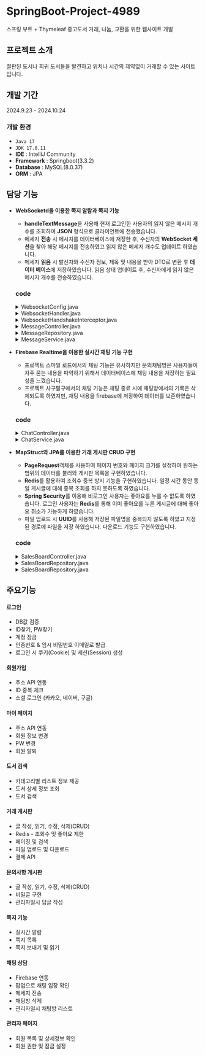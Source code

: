# SpringBoot-Project-4989 
스프링 부트 + Thymeleaf 중고도서 거래, 나눔, 교환을 위한 웹사이트 개발

## 프로젝트 소개
절판된 도서나 희귀 도서들을 발견하고 위치나 시간의 제약없이 거래할 수 있는 사이트입니다.

## 개발 기간 
2024.9.23 - 2024.10.24

### 개발 환경
- `Java 17`
- `JDK 17.0.11`
- **IDE** : IntelliJ Community
- **Framework** : Springboot(3.3.2)
- **Database** : MySQL(8.0.37)
- **ORM** : JPA

## 담당 기능
- **WebSocketd을 이용한 쪽지 알람과 쪽지 기능**
    - **handleTextMessage**을 사용해 현재 로그인한 사용자의 읽지 않은 메시지 개수를 조회하여 **JSON** 형식으로 클라이언트에 전송했습니다.
    - 메세지 **전송** 시  메시지를 데이터베이스에 저장한 후, 수신자의 **WebSocket 세션**을 찾아 해당 메시지를 전송하였고 읽지 않은 메세지 개수도 업데이트 하였습니다.
    - 메세지 **읽음** 시 발신자와 수신자 정보, 제목 및 내용을 받아 DTO로 변환 후 **데이터 베이스**에 저장하였습니다. 읽음 상태 업데이트 후, 수신자에게 읽지 않은 메시지 개수를 전송하였습니다.

     ### code
    <details>
    <summary>WebsocketConfig.java</summary>

    @Configuration
    @EnableWebSocket
    public class WebsocketConfig implements WebSocketConfigurer {
    
        // 웹소켓 메세지를 처리하는 핸들러 선언, 의존성 주입
        private final WebsocketHandler websocketHandler;
    
        // 생성자를 통해 WebSocketMessageHandler 인스턴스를 주입받음
        public WebsocketConfig(WebsocketHandler websocketHandler) {
            this.websocketHandler = websocketHandler;
        }
    
        @Override
        public void registerWebSocketHandlers(WebSocketHandlerRegistry registry) {
            registry.addHandler(websocketHandler, "/test")
                    .addInterceptors(new WebsocketHandshakeInterceptor()) // HttpSession 기반 인증 정보 전달
                    .setAllowedOrigins("http://localhost:8083");
        }
    }
    </details>

    <details>
    <summary>WebsocketHandler.java</summary>

    @Component
    public class WebsocketHandler extends TextWebSocketHandler {
    
        @Autowired
        MessageRepository messageRepository;
        @Autowired
        MessageService messageService;
        @Autowired
        MessageMapper messageMapper;
        @Autowired
        MemberService memberService;
    
    
        // 쪽지 접속자 정보를 저장하기 위한 Map
        public static final ConcurrentHashMap<String, WebSocketSession> CLIENTS
                = new ConcurrentHashMap<String, WebSocketSession>();
    
        // 클라이 언트가 접속했을때
        @Override
        public void afterConnectionEstablished(WebSocketSession session) throws Exception {
            String userId = (String) session.getAttributes().get("userId");
            CLIENTS.put(userId, session);
    
            super.afterConnectionEstablished(session);
        }
    
        // 메세지가 도착했을때 해야할 일들을 정의하는 메소드
        @Override
        protected void handleTextMessage(WebSocketSession session, TextMessage message) throws Exception {
            String payload = message.getPayload();
    
            JSONObject jsonMessage = new JSONObject(payload);
            String action = jsonMessage.getString("action"); // 액션 가져오기
    
            // action이 read일때
            if("read".equals(action)){
                System.out.println("메세지 읽음!!!");
    
                Long msIdx = jsonMessage.getLong("msIdx");
                String receiverNick = jsonMessage.getString("receiverNick"); // 받는 사람
    
                // 읽음 상태 업데이트
                markMessagesAsRead(msIdx, receiverNick);
                // 읽음 상태 업데이트 후 JSON 형식으로 메시지 전송
                JSONObject jsonObject = new JSONObject();
                jsonObject.put("message", "메시지가 읽혔습니다: " + msIdx);
                session.sendMessage(new TextMessage(jsonObject.toString()));
    
                // 읽지 않은 쪽지 개수 조회
                long unreadCount = countReadStatus(receiverNick);
                JSONObject jsonResponse = new JSONObject();
                jsonResponse.put("unreadCount", unreadCount);
    
                // 수신자에게 읽지 않은 쪽지 개수 업데이트 전송
                WebSocketSession receiverSession = CLIENTS.get(receiverNick);
    
                if (receiverSession != null && receiverSession.isOpen()) {
                    receiverSession.sendMessage(new TextMessage(jsonResponse.toString()));
                }
    
            } else if("send".equals(action)){
       
                String senderNick = (String) session.getAttributes().get("userId"); // ID 보낸 사람 현재 세션의 사용자
                String receiverNick = jsonMessage.getString("receiverNick"); // 받는 사람
                String title = jsonMessage.getString("title"); // 받는 사람
                String content = jsonMessage.getString("content"); // 받는 사람
    
                // DTO에 데이터를 설정
                MessageDTO messageDTO = new MessageDTO();
                messageDTO.setSender(senderNick);
                messageDTO.setReceiver(receiverNick);
                messageDTO.setTitle(title);
                messageDTO.setContent(content);
    
                // DB에 저장
                messageRepository.save(messageMapper.toEntity(messageDTO));
    
                TextMessage responseMessage = new TextMessage("From " + senderNick + ": " + payload);
    
                // 수신자의 세션을 찾고 메시지 전송
                WebSocketSession receiverSession = CLIENTS.get(receiverNick);
    
                if (receiverSession != null && receiverSession.isOpen()) {
                    // 읽지 않은 쪽지 개수 조회
                    long unreadCount = countReadStatus(receiverNick);
                    // JSON 형식으로 메시지 생성
                    JSONObject jsonResponse = new JSONObject();
                    jsonResponse.put("unreadCount", unreadCount);
    
                    // 클라이언트에게 알림 메시지 전송
                    receiverSession.sendMessage(new TextMessage(jsonResponse.toString()));
    
    //                System.out.println("세션 목록: " + CLIENTS.keySet()); // 현재 저장된 세션 ID 목록
    
                } else {
    //                System.out.println("전송 실패: " + receiverNick);
                }
            } else {
    
                String loginId = (String) session.getAttributes().get("userId"); // 현재 로그인 한 아이디
                String loginNick = memberService.findNickById(loginId);
    
                // 로그인된 아이디를 통해 세션을 찾기
                WebSocketSession messageCountSession = CLIENTS.get(loginId);
    
                if (messageCountSession != null && messageCountSession.isOpen()) {
                    // 읽지 않은 쪽지 개수 조회
                    long unreadCount = countReadStatus(loginNick);
                    // JSON 형식으로 메시지 생성
                    JSONObject jsonResponse = new JSONObject();
                    jsonResponse.put("unreadCount", unreadCount);
    
                    // 클라이언트에게 알림 메시지 전송
                    messageCountSession.sendMessage(new TextMessage(jsonResponse.toString()));
                }
            }
        }
    
        // 안읽은 메시지 갯수 
        public Long countReadStatus(String receiver) {
            return messageRepository.countByReceiverAndReadstatusAndViewstatus(receiver, 0,1);
        }
    
        // 메세지 읽음 처리
        public void markMessagesAsRead(Long msidx, String receiver) throws Exception {
            messageService.updateReadStatus(msidx);
    
            Long unreadCount = countReadStatus(receiver);
            WebSocketSession receiverSession = CLIENTS.get(receiver);
            if (receiverSession != null && receiverSession.isOpen()) {
                JSONObject jsonResponse = new JSONObject();
                jsonResponse.put("unreadCount", unreadCount);
                receiverSession.sendMessage(new TextMessage(jsonResponse.toString()));
            }
        }
    
        // 연결이 끊어지면 실행되는 메소드 !!!!!!!!!!!!!!
        @Override
        public void afterConnectionClosed(WebSocketSession session, CloseStatus status) throws Exception {
            String userId = (String) session.getAttributes().get("userId");
            CLIENTS.remove(userId); // userId를 기준으로 세션 제거
            super.afterConnectionClosed(session, status);
        }
    }
    </details>

    <details>
    <summary>WebsocketHandshakeInterceptor.java</summary>

        public class WebsocketHandshakeInterceptor implements HandshakeInterceptor {
            @Override
            public boolean beforeHandshake(ServerHttpRequest request, ServerHttpResponse response, WebSocketHandler wsHandler, Map<String, Object> attributes) throws Exception {
    
                // 사용자 정보 가져오기
                Authentication authentication = SecurityContextHolder.getContext().getAuthentication();
        
                if (authentication != null && !(authentication instanceof AnonymousAuthenticationToken) && authentication.isAuthenticated()) {
                    // 인증된 사용자면 userId 속성에 추가
                    String userId = authentication.getName();
                    attributes.put("userId", userId);
                    return true; // WebSocket 연결 허용
                } else {
                    // 인증되지 않은 사용자면 WebSocket 연결 차단
                    return false; // WebSocket 연결 차단
                }
            }
        }
    </details>
    
    <details>
    <summary>MessageController.java</summary>

        @Controller
        @RequestMapping("/messages")
        @RequiredArgsConstructor
        public class MessageController {
            @Autowired
            private MessageService messageService;
            @Autowired
            MemberService memberService;
        
            // 쪽지 보낼 폼
            @GetMapping("/form")
            public String form(Model model, String receiver) {
        
                String sId = SecurityContextHolder.getContext().getAuthentication().getName();
                String nick = memberService.findNickById(sId);
                model.addAttribute("loginNick", nick);
        
                model.addAttribute("receiver", receiver);
        
        
                return "member/MessageForm";
            }
        
            // 쪽지 읽기
            @GetMapping("/view")
            public String view(Model model, Long msidx) {
        
                // 쪽지 상세보기
                String sId = SecurityContextHolder.getContext().getAuthentication().getName();
                String nick = memberService.findNickById(sId);
                model.addAttribute("loginNick", nick);
                
                model.addAttribute("messages", messageService.getMessageByIdx(msidx));
        
                return "member/MessageView";
            }
        
            // 보낸 쪽지 읽기
            @GetMapping("/sendview")
            public String sendview(Model model, Long msidx) {
        
                // 쪽지 상세보기
                String sId = SecurityContextHolder.getContext().getAuthentication().getName();
                String nick = memberService.findNickById(sId);
                model.addAttribute("loginNick", nick);
        
                model.addAttribute("messages", messageService.getMessageByIdx(msidx));
        
                return "member/MessageSendView";
            }
        
            // 받은 쪽지함
            @GetMapping("/list")
            public String list(Model model,
                               @RequestParam(defaultValue = "1") int page) {
        
                String sId = SecurityContextHolder.getContext().getAuthentication().getName();
                String nick = memberService.findNickById(sId);
        
                if (sId.equals("anonymousUser")) {
                    model.addAttribute("loginNick", "Guest");
                } else {
                    model.addAttribute("loginNick", nick);
                }
        
                Page<MessageDTO> listPage = messageService.messageList(nick, page-1);
                model.addAttribute("messageList", listPage.getContent());
        
                long totalCount = listPage.getTotalElements();
                int totalPage = listPage.getTotalPages();
                int currentGroup = (page - 1) / 5; // 현재 그룹 (0부터 시작)
                int pageSize = listPage.getSize();
        
                model.addAttribute("salesBoards", listPage.getContent());
                model.addAttribute("totalPage", totalPage); // 총 페이지
                model.addAttribute("currentPage", page); // 현재 페이지 추가
                model.addAttribute("currentGroup", currentGroup);
                model.addAttribute("totalCount", totalCount);
                model.addAttribute("pageSize", pageSize);
        
                Long count = messageService.countReadStatus(nick);
                model.addAttribute("count", count);
                System.out.println(count);
        
                return "member/MessageList";
            }
            // 보낸 쪽지함
            @GetMapping("/sentlist")
            public String sentlist(Model model,
                               @RequestParam(defaultValue = "1") int page) {
        
                String sId = SecurityContextHolder.getContext().getAuthentication().getName();
                String nick = memberService.findNickById(sId);
                model.addAttribute("loginNick", nick);
        
                Page<MessageDTO> listPage = messageService.messagesentList(nick, page-1);
                model.addAttribute("messageList", listPage.getContent());
        
                long totalCount = listPage.getTotalElements();
                int totalPage = listPage.getTotalPages();
                int currentGroup = (page - 1) / 5; // 현재 그룹 (0부터 시작)
                int pageSize = listPage.getSize();
        
                model.addAttribute("salesBoards", listPage.getContent());
                model.addAttribute("totalPage", totalPage); // 총 페이지
                model.addAttribute("currentPage", page); // 현재 페이지 추가
                model.addAttribute("currentGroup", currentGroup);
                model.addAttribute("totalCount", totalCount);
                model.addAttribute("pageSize", pageSize);
        
                Long count = messageService.countReadStatus(nick);
                model.addAttribute("count", count);
                System.out.println(count);
        
                return "member/MessageSentList";
            }
        
            // 쪽지 도착시 리스트 reload
            @GetMapping("/relist")
            public String relist(Model model,
                               @RequestParam(defaultValue = "1") int page) {
        
                String sId = SecurityContextHolder.getContext().getAuthentication().getName();
                String nick = memberService.findNickById(sId);
        
                if (sId.equals("anonymousUser")) {
                    model.addAttribute("loginNick", "Guest");
                } else {
                    model.addAttribute("loginNick", nick);
                }
        
                Page<MessageDTO> listPage = messageService.messageList(nick, page-1);
                model.addAttribute("messageList", listPage.getContent());
        
                long totalCount = listPage.getTotalElements();
                int totalPage = listPage.getTotalPages();
                int currentGroup = (page - 1) / 5; // 현재 그룹 (0부터 시작)
                int pageSize = listPage.getSize();
        
                model.addAttribute("salesBoards", listPage.getContent());
                model.addAttribute("totalPage", totalPage); // 총 페이지
                model.addAttribute("currentPage", page); // 현재 페이지 추가
                model.addAttribute("currentGroup", currentGroup);
                model.addAttribute("totalCount", totalCount);
                model.addAttribute("pageSize", pageSize);
        
                Long count = messageService.countReadStatus(nick);
                model.addAttribute("count", count);
                System.out.println(count);
        
                return "member/MessageList :: #messageListTable";
            }
        
            // 받은 메세지 list에서 삭제
            @DeleteMapping("/delete")
            public ResponseEntity<Void> deleteMessages(@RequestBody List<Long> msidxList){
                messageService.hideMessages(msidxList);
                return ResponseEntity.status(HttpStatus.NO_CONTENT).build();
            }
            // 보낸 메세지 list에서 삭제
            @DeleteMapping("/senddelete")
            public ResponseEntity<Void> senddeleteMessages(@RequestBody List<Long> msidxList){
                messageService.sendHideMessages(msidxList);
                return ResponseEntity.status(HttpStatus.NO_CONTENT).build();
            }
        
            // 회원 확인
            @GetMapping("/checkNick")
            public boolean checkNickExist(@RequestParam String nick) {
        
                return messageService.isNickExist(nick);
            }
        
        }
    </details>

    <details>
    <summary>MessageRepository.java</summary>

        @Repository
        public interface MessageRepository extends JpaRepository<Message, Long> {
            // 받은 쪽지
            Page<Message> findByReceiverContainingAndViewstatus(String receiver, int viewstatus, Pageable pageable);
        
            // 보낸 쪽지
            Page<Message> findBySenderContainingAndSendviewstatus(String sender, int sendviewstatus, Pageable pageable);
        
            // 내게 쓴 쪽지 리스트
            @Query("SELECT m FROM MESSAGE m WHERE (m.receiver LIKE %:receiver% OR m.sender = m.receiver) AND m.receiver LIKE %:receiver%")
            Page<Message> findByReceiverOrSender(String receiver, Pageable pageable);
            
            // 안읽은 쪽지 카운트
            long countByReceiverAndReadstatusAndViewstatus(String receiver, int readstatus, int viewstatus);
        
            // 쪽지 읽음으로 표시
            @Modifying
            @Query(value = "update MESSAGE set readstatus = 1 where msidx=:msidx", nativeQuery = true)
            int updateReadstatus(@Param("msidx") Long msidx);
        
            // 받은쪽지 list에서 삭제
            @Modifying
            @Query(value = "update MESSAGE set viewstatus = 0 where msidx=:msidx", nativeQuery = true)
            int updateViewstatus(@Param("msidx") Long msidx);
        
            // 보낸 쪽지 list에서 삭제
            @Modifying
            @Query(value = "update MESSAGE set sendviewstatus = 0 where msidx=:msidx", nativeQuery = true)
            int updateSendViewstatus(@Param("msidx") Long msidx);
        
        }
    </details>

    <details>
    <summary>MessageService.java</summary>

        @Slf4j
        @Service
        @Transactional
        public class MessageService{
        
            @Autowired
            MessageRepository messageRepository;
            @Autowired
            MessageMapper messageMapper;
            @Autowired
            UserRepository userRepository;
        
        
            // 보낸 쪽지 리스트
            public Page<MessageDTO> messageList(String receiver, int page){
                Pageable pageable = PageRequest.of(page, 10, Sort.by(Sort.Direction.DESC, "msidx"));
                Page<Message> messagePage = messageRepository.findByReceiverContainingAndViewstatus(receiver, 1, pageable);
        
        
                List<MessageDTO> dtomessage = messageMapper.toDtoList(messagePage.getContent());
        
                return new PageImpl<>(dtomessage, messagePage.getPageable(), messagePage.getTotalElements());
            }
        
            // 받은 쪽지 리스트
            public Page<MessageDTO> messagesentList(String sender, int page){
                Pageable pageable = PageRequest.of(page, 10, Sort.by(Sort.Direction.DESC, "msidx"));
                Page<Message> messagePage = messageRepository.findBySenderContainingAndSendviewstatus(sender, 1, pageable);
        
                List<MessageDTO> dtomessage = messageMapper.toDtoList(messagePage.getContent());
        
                return new PageImpl<>(dtomessage, messagePage.getPageable(), messagePage.getTotalElements());
            }
        
            // 쪽지 상세 보기
            public MessageDTO getMessageByIdx(Long msidx){
                Message message = messageRepository.findById(msidx).get();
        
                return messageMapper.toDto(message);
            }
        
            // 안읽은 쪽지 카운트
            public Long countReadStatus(String receiver){
                return messageRepository.countByReceiverAndReadstatusAndViewstatus(receiver, 1, 0);
            }
        
            // 읽음 쪽지 표시
            public void updateReadStatus(Long msidx){
                messageRepository.updateReadstatus(msidx);
            }
        
            // 받은 메세지 리스트에서 숨기기
            public void hideMessages(List<Long> msidxList) {
                for (Long msidx : msidxList) {
                    messageRepository.updateViewstatus(msidx);
                }
            }
        
            // 보낸 메세지 리스트에서 숨기기
            public void sendHideMessages(List<Long> msidxList) {
                for (Long msidx : msidxList) {
                    messageRepository.updateSendViewstatus(msidx);
                }
            }
        
            // 존재하는 회원 유무
            public boolean isNickExist(String nick) {
                return userRepository.existsByNick(nick);
            }
        
        
        }
    </details>
    
    
- **Firebase Realtime을 이용한 실시간 채팅 기능 구현**
    - 프로젝트 스마일 로드에서의 채팅 기능은 유사하지만 문의채팅방은 사용자들이 자주 묻는 내용을 파악하기 위해서 데이터베이스에 채팅 내용을 저장하는 필요성을 느꼈습니다.
    - 프로젝트 사구팔구에서의 채팅 기능은 채팅 종료 시에 채팅방에서의 기록은 삭제되도록 하였지만, 채팅 내용을 firebase에 저장하여 데이터를 보존하였습니다.
 
     ### code
    <details>
    <summary>ChatController.java</summary>

        @Controller
        @RequestMapping("/chat")
        @RequiredArgsConstructor
        public class ChatController {
        
            @Autowired
            private ChatService chatService;
        
            @Autowired
            MemberService memberService;
        
            // 채팅방 전 확인 팝업
            @RequestMapping("/chatPopup")
            public String chatPopup(Model model) {
                String sId = SecurityContextHolder.getContext().getAuthentication().getName();
                String nick = memberService.findNickById(sId);
        
                model.addAttribute("loginNick", nick);
        
                return "member/chatPopup";
            }
        
            @RequestMapping("/chatRoom")
            public CompletableFuture<Object> chatRoom(HttpServletRequest request, Model model)
            {
                String sId = SecurityContextHolder.getContext().getAuthentication().getName();
                String loginNick = memberService.findNickById(sId);
                String chatRoomId = request.getParameter("chatRoomId");
        
                model.addAttribute("loginNick", loginNick);
                model.addAttribute("chatRoomId", chatRoomId);
        
                return chatService.getMessagesByChatRoomId(chatRoomId)
                        .thenApply(messages -> {
                            model.addAttribute("messages", messages);
                            return "member/chatRoom";
                        });
            }
        
            // 메세지 보내는 기능
            @PostMapping("/send")
            public ResponseEntity<ChatDTO> sendMessage(@RequestBody ChatDTO chatDTO) {
                chatService.sendMessage(chatDTO);
                return ResponseEntity.ok(chatDTO);
            }
        
            @RequestMapping("/chatRoomList")
            public CompletableFuture<String> chatRoomList(Model model) {
                return chatService.getChatRoomList()
                        .thenApply(chatRooms -> {
                            model.addAttribute("chatRooms", chatRooms);
                            return "admin/chatRoomList";
                        });
            }
        
            @DeleteMapping("/deleteChatRoom")
            public ResponseEntity<String> deleteChatRoom(HttpServletRequest request, @RequestParam String chatRoomId) {
                try {
                    System.out.println("채팅방삭제");
                    chatService.updateViewStatus(chatRoomId);
        
                    return ResponseEntity.ok("채팅방이 성공적으로 삭제되었습니다.");
                } catch (Exception e) {
                    return ResponseEntity.status(500).body("채팅방 삭제에 실패했습니다: " + e.getMessage());
                }
            }
        }
    </details>


    <details>
    <summary>ChatService.java</summary>

        @Service
        public class ChatService {
        	
        	@Autowired
        	private final DatabaseReference databaseReference;
        	
        	@Autowired 
            public ChatService(DatabaseReference databaseReference) {
                this.databaseReference = databaseReference;
            }
        
            // 채팅방 목록 가져오기
            public CompletableFuture<List<String>> getChatRoomList() {
                CompletableFuture<List<String>> futureChatRooms = new CompletableFuture<>();
                List<String> chatRooms = new ArrayList<>();
                DatabaseReference chatRoomsRef = databaseReference.child("chatRooms");
        
                chatRoomsRef.addListenerForSingleValueEvent(new ValueEventListener() {
                    @Override
                    public void onDataChange(DataSnapshot dataSnapshot) {
                        List<CompletableFuture<Void>> futures = new ArrayList<>();
        
                        for (DataSnapshot chatRoomSnapshot : dataSnapshot.getChildren()) {
                            String chatRoomId = chatRoomSnapshot.getKey();
        
                            CompletableFuture<Void> checkChatRoomFuture = new CompletableFuture<>();
                            futures.add(checkChatRoomFuture);
        
                            // 각 채팅방의 메시지 조회 (messages 노드 없이 바로 메시지를 탐색)
                            boolean hasViewStatus1 = false;
        
                            // 메시지 중 viewStatus가 1인 메시지가 있는지 확인
                            for (DataSnapshot messageSnapshot : chatRoomSnapshot.getChildren()) {
                                Integer viewStatus = messageSnapshot.child("viewStatus").getValue(Integer.class);
        
                                if (viewStatus != null && viewStatus == 1) {
                                    hasViewStatus1 = true;
                                    break;
                                }
                            }
        
                            // viewStatus가 1인 메시지가 있는 채팅방만 리스트에 추가
                            if (hasViewStatus1) {
                                chatRooms.add(chatRoomId);
                            }
                            checkChatRoomFuture.complete(null);  // 현재 채팅방 체크 완료
                        }
        
                        // 모든 채팅방의 비동기 작업이 완료되면 결과 반환
                        CompletableFuture.allOf(futures.toArray(new CompletableFuture[0])).thenRun(() -> {
                            futureChatRooms.complete(chatRooms);  // 모든 채팅방 체크 완료 시 반환
                        });
                    }
        
                    @Override
                    public void onCancelled(DatabaseError databaseError) {
                        System.err.println("Firebase error: " + databaseError.getMessage());
                        futureChatRooms.completeExceptionally(new RuntimeException("채팅방 리스트를 읽어오던 중 오류 발생"));
                    }
                });
        
                return futureChatRooms;
            }
        
            // 채팅 보내기
            public void sendMessage(ChatDTO chatDTO) {
                String chatRoomId = chatDTO.getChatRoomId();
                DatabaseReference chatRoomRef = databaseReference.child("chatRooms").child(chatRoomId); // Firebase 경로 설정
                
                Map<String, Object> messageMap = new HashMap<>();
                messageMap.put("sender", chatDTO.getSender());
                messageMap.put("message", chatDTO.getMessage());
                messageMap.put("timestamp", chatDTO.getTimestamp());
                messageMap.put("chatRoomId", chatDTO.getChatRoomId());
                messageMap.put("viewStatus", 1);
        
                chatRoomRef.push().setValueAsync(messageMap);
            }
        
            // 채팅방 들어가기
            public CompletableFuture<List<ChatDTO>> getMessagesByChatRoomId(String chatRoomId) {
                CompletableFuture<List<ChatDTO>> futureMessages = new CompletableFuture<>();
                List<ChatDTO> messages = new ArrayList<>();
                DatabaseReference chatRoomRef = databaseReference.child("chatRooms").child(chatRoomId);
        
                chatRoomRef.addListenerForSingleValueEvent(new ValueEventListener() {
                    @Override
                    public void onDataChange(DataSnapshot dataSnapshot) {
                        for (DataSnapshot snapshot : dataSnapshot.getChildren()) {
                            ChatDTO message = snapshot.getValue(ChatDTO.class);
                            messages.add(message);
                        }
                        futureMessages.complete(messages);
                    }
        
                    @Override
                    public void onCancelled(DatabaseError databaseError) {
                        System.err.println("채팅방 메세지를 읽어오던 중 오류 발생 : " + databaseError.getMessage());
                        futureMessages.completeExceptionally(new RuntimeException("채팅방 메세지를 읽어오던 중 오류 발생"));
                    }
                });
        
                return futureMessages;
            }
        
            // 삭제시 채팅방 viewStatus를 0으로 업데이트 ( 리스트에서 안보이게)
            public void updateViewStatus(String chatRoomId) {
                // chatRoomId에 해당하는 메시지의 경로를 찾기 위해 chatRooms의 messages 경로를 사용
                DatabaseReference messagesRef = databaseReference.child("chatRooms").child(chatRoomId);
        
                // 특정 채팅방의 모든 메시지에 대해 viewStatus를 0으로 업데이트
                messagesRef.addListenerForSingleValueEvent(new ValueEventListener() {
                    @Override
                    public void onDataChange(DataSnapshot dataSnapshot) {
                        for (DataSnapshot messageSnapshot : dataSnapshot.getChildren()) {
                            // 각 메시지의 viewStatus를 0으로 설정
                            String messageId = messageSnapshot.getKey();
                            messagesRef.child(messageId).child("viewStatus").setValueAsync(0).addListener(() -> {
                            }, Runnable::run);
                        }
                    }
        
                    @Override
                    public void onCancelled(DatabaseError databaseError) {
                        System.err.println("Failed to read messages: " + databaseError.getMessage());
                    }
                });
            }
        }
    </details>

- **MapStruct와 JPA를 이용한 거래 게시판  CRUD 구현**
    - **PageRequest**객체를 사용하여 페이지 번호와 페이지 크기를 설정하여 원하는 범위의 데이터를 불러와 게시판 목록을 구현하였습니다.
    - **Redis**를 활용하여 조회수 중복 방지 기능을 구현하였습니다. 일정 시간 동안 동일 게시글에 대해 중복 조회를 하지 못하도록 하였습니다.
    - **Spring Security**를 이용해 비로그인 사용자는 좋아요를 누를 수 없도록 하였습니다.  로그인 사용자는 **Redis**를 통해 이미 좋아요를 누른 게시글에 대해 좋아요 취소가 가능하게 하였습니다.
    - 파일 업로드 시 **UUID**를 사용해 저장된 파일명을 중복되지 않도록 하였고 지정된 경로에 파일을 저장 하였습니다. 다운로드 기능도 구현하였습니다.

    ### code
    <details>
    <summary>SalesBoardController.java</summary>

        @Controller
        @RequestMapping("/salesboard")
        @RequiredArgsConstructor
        public class SalesBoardController {
        
            @Autowired
            SalesBoardService salesBoardService;
            @Autowired
            MemberService memberService;
            @Autowired
            ServletContext context;
            @Autowired
            RedisUtil redisUtil;
        
            // 게시판 목록
            @GetMapping
            public String list(Model model,
                               HttpServletRequest request,
                               @RequestParam(defaultValue = "1") int page,
                               @RequestParam(required = false) String searchField,
                               @RequestParam(required = false) String searchWord){
        
                Page<SalesBoardDTO> listPage = salesBoardService.getAllSalesBoards(page -1, searchField, searchWord);
        
                long totalCount = listPage.getTotalElements();
                int totalPage = listPage.getTotalPages();
                int currentGroup = (page - 1) / 5; // 현재 그룹 (0부터 시작)
                int pageSize = listPage.getSize();
        
                model.addAttribute("salesBoards", listPage.getContent());
                model.addAttribute("totalPage", totalPage); // 총 페이지
                model.addAttribute("currentPage", page); // 현재 페이지 추가
                model.addAttribute("currentGroup", currentGroup);
                model.addAttribute("totalCount", totalCount);
                model.addAttribute("pageSize", pageSize);
        
                model.addAttribute("searchField", searchField); // 검색필드
                model.addAttribute("searchWord", searchWord); // 검색어
        
                String sId = SecurityContextHolder.getContext().getAuthentication().getName();
                if (sId.equals("anonymousUser")) {
                    model.addAttribute("loginNick", "Guest");
                    model.addAttribute("liked", false);
                } else {
                    String nick = memberService.findNickById(sId);
                    model.addAttribute("loginNick", nick);
        
                    List<SalesBoardDTO> salesBoards = listPage.getContent();
                    List<Boolean> likedStatusList = new ArrayList<>();
        
                    for (SalesBoardDTO post : salesBoards) {
                        String userId = sId; // 로그인한 사용자 ID
                        boolean liked = redisUtil.getData("likeCount::" + post.getSidx() + "::" + userId) != null;
                        likedStatusList.add(liked);
                    }
                    model.addAttribute("likedList", likedStatusList);
                }
                return "/guest/salesboardlist";
            }
        
            // 글쓰기 폼 이동
            @GetMapping("/write")
            public String createForm(Model model) {
        
                String sId = SecurityContextHolder.getContext().getAuthentication().getName(); // 로그인한 아이디 찾기
                String nick = memberService.findNickById(sId); // 아이디로 닉네임 찾기
                model.addAttribute("nick", nick);
        
                return "member/salesboardwriteform";
            }
        
            // 글쓰기 처리
            @PostMapping("/write")
            public String create(HttpServletRequest request, SalesBoardDTO  salesBoardDTO,  @RequestParam("file") MultipartFile file) throws FileNotFoundException {
        
                if (file != null && !file.isEmpty()) {
                    String oImageName = file.getOriginalFilename();
                    String uploadDir = new File("src/main/resources/static/images").getAbsolutePath(); // 이미지 저장 경로 지정
                    System.out.println(uploadDir);
        
                    File dir = new File(uploadDir);
                    if (!dir.exists()) {
                        dir.mkdir();
                    }
        
                    String sImageName = UUID.randomUUID().toString() + "_" + oImageName;
        
                    File destination = new File(dir, sImageName);
                    try {
                        file.transferTo(destination);
                    } catch (IOException e) {
                        e.printStackTrace();
                        return "redirect:/salesboard/write?status=fail";
                    }
        
                    // 파일이 있을 경우에만 DTO에 이미지 설정
                    salesBoardDTO.setOimage(oImageName);
                    salesBoardDTO.setSimage(sImageName);
                } else {
                    // 파일이 없을 때 처리할 내용 (필요한 경우)
                    System.out.println("No file uploaded.");
                }
        
                // 지역 데이터
                String sido = request.getParameter("sido1");
                String gugun = request.getParameter("gugun1");
                System.out.println(sido);
                System.out.println(gugun);
        
                salesBoardDTO.setRegion(sido + " " + gugun);
                // 가격 데이터 default 값 넣기
                Integer price = (salesBoardDTO.getPrice() == null) ? 0 : salesBoardDTO.getPrice();
                salesBoardDTO.setPrice(price);
        
                salesBoardService.createSalesBoard(salesBoardDTO);
                return "redirect:/salesboard";
            }
            
            // 글 상세보기
            @GetMapping("/detail")
            public String detail(Long sidx, Model model, HttpServletRequest req, HttpServletRequest res) {
                salesBoardService.updateViewCount(sidx, req);
        
                String sId = SecurityContextHolder.getContext().getAuthentication().getName();
                if (sId.equals("anonymousUser")) {
                    model.addAttribute("loginNick", "Guest");
                    model.addAttribute("liked", false);
                } else {
                    String nick = memberService.findNickById(sId);
                    model.addAttribute("loginNick", nick);
        
                    boolean liked = redisUtil.getData("likeCount::" + sidx + "::" + sId) != null;
                    model.addAttribute("liked", liked);
                }
        
                model.addAttribute("salesBoard", salesBoardService.getSalesBoardById(sidx));
        
                return "/guest/salesboarddetail";
            }
        
            // 게시글 삭제 하기
            @GetMapping("/delete")
            public String delete(@RequestParam Long sidx){
                salesBoardService.deletedSalesBored(sidx);
        
                return "redirect:/salesboard";
            }
        
            // 게시글 수정 폼
            @GetMapping("/edit")
            public String editForm(Long sidx, Model model) {
                model.addAttribute("salesBoard", salesBoardService.getSalesBoardById(sidx));
        
                return "member/salesboardeditorform";
            }
        
            // 글쓰기 수정 처리
            @PostMapping("/edit")
            public String edit(HttpServletRequest request, SalesBoardDTO  salesBoardDTO,  @RequestParam("file") MultipartFile file) throws FileNotFoundException {
                
                // 파일 업로드
                if (file != null && !file.isEmpty()) {
                    String oImageName = file.getOriginalFilename();
                    String uploadDir = new File("src/main/resources/static/images").getAbsolutePath(); // 이미지 저장 경로 지정
        
                    File dir = new File(uploadDir);
                    if (!dir.exists()) {
                        dir.mkdir();
                    }
        
                    String sImageName = UUID.randomUUID().toString() + "_" + oImageName;
        
                    File destination = new File(dir, sImageName);
                    try {
                        file.transferTo(destination);
                    } catch (IOException e) {
                        e.printStackTrace();
                        return "redirect:/salesboard/write?status=fail";
                    }
        
                    // 파일이 있을 경우에만 DTO에 이미지 설정
                    salesBoardDTO.setOimage(oImageName);
                    salesBoardDTO.setSimage(sImageName);
                } else {
                    // 파일이 없을 때
                    System.out.println("No file uploaded.");
                }
        
                // 지역 데이터
                String sido = request.getParameter("sido1");
                String gugun = request.getParameter("gugun1");
                salesBoardDTO.setRegion(sido + " " + gugun);
        
                // 가격 데이터 default 값 넣기
                Integer price = (salesBoardDTO.getPrice() == null) ? 0 : salesBoardDTO.getPrice();
                salesBoardDTO.setPrice(price);
        
                salesBoardService.updateSalesBored(salesBoardDTO.getSidx(), salesBoardDTO);
                return "redirect:/salesboard/detail?sidx=" + salesBoardDTO.getSidx();
            }
            
            // 좋아요 기능
            @GetMapping("/like")
            @ResponseBody
            public ResponseEntity<?> like(Long sidx, HttpServletRequest request) {
                String sId = SecurityContextHolder.getContext().getAuthentication().getName();
                if (sId.equals("anonymousUser")) {
                    // 비로그인 사용자일 경우 에러 응답
                    return ResponseEntity.status(HttpStatus.FORBIDDEN).body("로그인 후 좋아요를 눌러주세요.");
                }
                salesBoardService.updateLikeCount(sidx, request);
        
                return ResponseEntity.ok("좋아요가 추가되었습니다.");
            }
        
            // 다운로드
            @GetMapping("/download")
            public ResponseEntity<Object> download(String simage) {
                String path = new File("src/main/resources/static/images").getAbsolutePath() +"/" + simage;
                System.out.println(path);
        
                try {
                    Path filePath = Paths.get(path);
                    Resource resource = new InputStreamResource(Files.newInputStream(filePath)); // 파일 resource 얻기
        
                    File file = new File(path);
        
                    HttpHeaders headers = new HttpHeaders();
                    headers.setContentDisposition(ContentDisposition.builder("attachment").filename(file.getName()).build());  // 다운로드 되거나 로컬에 저장되는 용도로 쓰이는지를 알려주는 헤더
        
                    return new ResponseEntity<Object>(resource, headers, HttpStatus.OK);
                } catch(Exception e) {
                    return new ResponseEntity<Object>(null, HttpStatus.CONFLICT);
                }
            }
        
            // 좋아요 취소
            @PostMapping("/updateDownloadCount")
            public ResponseEntity<Void> updateDownloadCount(@RequestParam("sidx") Long sidx) {
                salesBoardService.updateDownCount(sidx);
                return ResponseEntity.ok().build();
            }
        
        
        
        }
    </details>

    <details>
    <summary>SalesBoardRepository.java</summary>

        @Repository
        public interface SalesBoardRepository extends JpaRepository<SalesBoard, Long> {
        
            @Modifying
            @Query(value = "update SALESBOARD set sview_count=sview_count+1 where sidx=:sidx", nativeQuery = true)
            int viewCount(@Param("sidx") Long sidx); // 조회수 증가
        
            @Modifying
            @Query(value = "update SALESBOARD set slike_count=slike_count+1 where sidx=:sidx", nativeQuery = true)
            int likeCount(@Param("sidx") Long sidx); // 좋아요 증가
        
            @Modifying
            @Query(value = "update SALESBOARD set slike_count=slike_count-1 where sidx=:sidx", nativeQuery = true)
            int unlikeCount(@Param("sidx") Long sidx); // 좋아요 감소
        
            @Modifying
            @Query(value = "update SALESBOARD set sdown_count=sdown_count+1 where sidx=:sidx", nativeQuery = true)
            int downCount(@Param("sidx") Long sidx); // 다운로드 수 증가
        
            Page<SalesBoard> findByTitleContaining(String title, Pageable pageable);
        
            Page<SalesBoard> findByContentContaining(String content, Pageable pageable);
        
            Page<SalesBoard> findByNickContaining(String nick, Pageable pageable);
        
            Page<SalesBoard> findByBooktitleContaining(String booktitle, Pageable pageable);
        
            Page<SalesBoard> findByAuthorContaining(String author, Pageable pageable);
        
            Page<SalesBoard> findByPublisherContaining(String publisher, Pageable pageable);
        }
    </details>

    <details>
    <summary>SalesBoardRepository.java</summary>

        @Service
        @RequiredArgsConstructor
        @Transactional
        public class SalesBoardService {
            @Autowired
            private SalesBoardRepository salesBoardRepository;
            @Autowired
            private SalesBoardMapper salesBoardMapper;
            @Autowired
            private RedisUtil redisUtil;
            
            // 게시글 보기
            public Page<SalesBoardDTO> getAllSalesBoards(int page, String searchField, String searchWord){
                Pageable pageable = PageRequest.of(page, 10, Sort.by(Sort.Direction.DESC, "sidx"));
                Page<SalesBoard> salesBoardPage;
        
                if(searchField != null && searchWord != null && !searchWord.isEmpty())
                {
                    switch (searchField)
                    {
                        case "title":
                            salesBoardPage = salesBoardRepository.findByTitleContaining(searchWord, pageable);
                            break;
                        case "content":
                            salesBoardPage = salesBoardRepository.findByContentContaining(searchWord, pageable);
                            break;
                        case "nick":
                            salesBoardPage = salesBoardRepository.findByNickContaining(searchWord, pageable);
                            break;
                        case "booktitle":
                            salesBoardPage = salesBoardRepository.findByBooktitleContaining(searchWord, pageable);
                            break;
                        case "author":
                            salesBoardPage = salesBoardRepository.findByAuthorContaining(searchWord, pageable);
                            break;
                        case "publisher":
                            salesBoardPage = salesBoardRepository.findByPublisherContaining(searchWord, pageable);
                            break;
                        default:
                            salesBoardPage = salesBoardRepository.findAll(pageable);
                    }
                }else{
                    salesBoardPage = salesBoardRepository.findAll(pageable);
                }
        
                List<SalesBoardDTO> dtoList = salesBoardMapper.toDtoList(salesBoardPage.getContent());
        
                return new PageImpl<>(dtoList, salesBoardPage.getPageable(), salesBoardPage.getTotalElements());
            }
        
            // 게시글 작성하기
            public void createSalesBoard(SalesBoardDTO salesBoardDTO) {
                SalesBoard salesBoard = salesBoardMapper.toEntity(salesBoardDTO);
        
                salesBoardRepository.save(salesBoard);
            }
        
            // 게시글 상세 조회
            public SalesBoardDTO getSalesBoardById(Long sidx) {
                SalesBoard salesBoard = salesBoardRepository.findById(sidx).get();
        
                return salesBoardMapper.toDto(salesBoard);
            }
        
            // 게시글 삭제하기
            public void deletedSalesBored(Long sidx){
                salesBoardRepository.deleteById(sidx);
            }
        
            // 게시글 수정하기
            public void updateSalesBored(Long sidx, SalesBoardDTO salesBoardDTO){
                SalesBoard salesBoard = salesBoardRepository.findById(sidx).get();
                SalesBoardDTO originalDTO = salesBoardMapper.toDto(salesBoard);
        
                originalDTO.setSidx(sidx);
                originalDTO.setNick(salesBoardDTO.getNick());
                originalDTO.setClassification(salesBoardDTO.getClassification());
                originalDTO.setRegion(salesBoardDTO.getRegion());
                originalDTO.setTitle(salesBoardDTO.getTitle());
                originalDTO.setBooktitle(salesBoardDTO.getBooktitle());
                originalDTO.setAuthor(salesBoardDTO.getAuthor());
                originalDTO.setPublisher(salesBoardDTO.getPublisher());
                originalDTO.setPrice(salesBoardDTO.getPrice());
                originalDTO.setContent(salesBoardDTO.getContent());
                originalDTO.setUpdateDate(salesBoardDTO.getCreateDate());
        
                
                //  이미지 파일 변경되었을때만 업데이트 되도록
                if (salesBoardDTO.getOimage() != null && !salesBoardDTO.getOimage().isEmpty()) {
                    originalDTO.setOimage(salesBoardDTO.getOimage());
                }
        
                if (salesBoardDTO.getSimage() != null && !salesBoardDTO.getSimage().isEmpty()) {
                    originalDTO.setSimage(salesBoardDTO.getSimage());
                }
        
                salesBoardRepository.save(salesBoardMapper.toEntity(originalDTO));
            }
        
            // 거래게시판 조회수
            public void updateViewCount(Long sidx, HttpServletRequest req)
            {
                String userId = req.getRemoteAddr(); // IP 주소 가져오기
                String key;
        
                // 사용자의 로그인 상태 확인
                String sId = SecurityContextHolder.getContext().getAuthentication().getName();
                if (sId.equals("anonymousUser")) {
                    // 비로그인 사용자일 경우 IP로 키 생성
                    key = "viewCount::" + sidx + "::" + userId;
                } else {
                    // 로그인 사용자일 경우 ID로 키 생성
                    key = "viewCount::" + sidx + "::" + sId;
                }
        
                // Redis에 데이터가 없을 경우만 조회 수 증가
                if (redisUtil.getData(key) == null) {
                    salesBoardRepository.viewCount(sidx); // 조회 수 증가
        
                    redisUtil.setDataExpire(key, "viewed", 1200); // 유효시간 20분
                }
            }
        
            // 게시글 좋아요
            public void updateLikeCount(Long sidx, HttpServletRequest req)
            {
                String userId = req.getRemoteAddr(); // IP 주소 가져오기
                String key;
        
                // 사용자의 로그인 상태 확인
                String sId = SecurityContextHolder.getContext().getAuthentication().getName();
                if (sId.equals("anonymousUser")) {
                    // 비로그인 사용자일 경우 처리하지 않음 (여기서는 호출되지 않음)
                    return;
                } else {
                    // 로그인 사용자일 경우 ID로 키 생성
                    key = "likeCount::" + sidx + "::" + sId;
                }
        
                // Redis에 데이터가 있는지 확인하여 좋아요 추가 또는 취소
                if (redisUtil.getData(key) == null) {
                    // 좋아요 추가
                    salesBoardRepository.likeCount(sidx); // 좋아요 수 증가
                    redisUtil.setDataExpire(key, "liked", 1200); // 유효시간 20분
                } else {
                    // 좋아요 취소
                    salesBoardRepository.unlikeCount(sidx); // 좋아요 수 감소
                    redisUtil.removeData(key); // Redis에서 제거
                }
            }
        
            // 게시글 좋아요 취소 
            public void updateDownCount(Long sidx)
            {
                salesBoardRepository.downCount(sidx);
            }
        
        }
    </details>

## 주요기능
#### 로그인 
- DB값 검증
- ID찾기, PW찾기
- 계정 잠금
- 인증번호 & 임시 비밀번호 이메일로 발급
- 로그인 시 쿠키(Cookie) 및 세션(Session) 생성

#### 회원가입
- 주소 API 연동
- ID 중복 체크
- 소셜 로그인 (카카오, 네이버, 구글)

#### 마이 페이지
- 주소 API 연동
- 회원 정보 변경
- PW 변경
- 회원 탈퇴

#### 도서 검색
- 카테고리별 리스트 정보 제공
- 도서 상세 정보 조회
- 도서 검색

#### 거래 게시판
- 글 작성, 읽기, 수정, 삭제(CRUD)
- Redis - 조회수 및 좋아요 제한
- 페이징 및 검색
- 파일 업로드 및 다운로드
- 결제 API

#### 문의사항 게시판
- 글 작성, 읽기, 수정, 삭제(CRUD)
- 비밀글 구현
- 관리자일시 답글 작성

#### 쪽지 기능
- 실시간 알람
- 쪽지 목록
- 쪽지 보내기 및 읽기

#### 채팅 상담
- Firebase 연동
- 팝업으로 채팅 입장 확인
- 메세지 전송
- 채팅방 삭제
- 관리자일시 채팅방 리스트

#### 관리자 페이지
- 회원 목록 및 상세정보 확인
- 회원 권한 및 잠금 설정  
